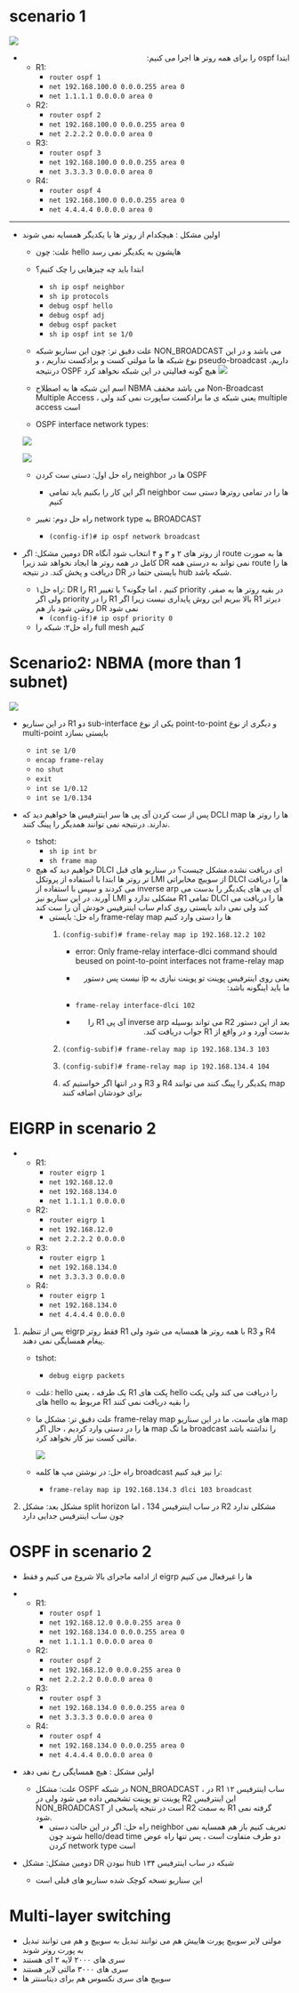 # scenario 1
![](../_resources/swappy-20220711-064056.png)

- <div dir="auto" align="right" style="text-align: right"> ابتدا ospf را برای همه روتر ها اجرا می کنیم:</div>

	+ R1:
		* `router ospf 1`
		* `net 192.168.100.0 0.0.0.255 area 0`
		* `net 1.1.1.1 0.0.0.0 area 0`
	+ R2:
		* `router ospf 2`
		* `net 192.168.100.0 0.0.0.255 area 0`
		* `net 2.2.2.2 0.0.0.0 area 0`
	+ R3:
		* `router ospf 3`
		* `net 192.168.100.0 0.0.0.255 area 0`
		* `net 3.3.3.3 0.0.0.0 area 0`
	+ R4:
		* `router ospf 4`
		* `net 192.168.100.0 0.0.0.255 area 0`
		* `net 4.4.4.4 0.0.0.0 area 0`
---
- اولین مشکل : هیچکدام از روتر ها با یکدیگر همسایه نمی شوند
	+ علت: چون hello هایشون به یکدیگر نمی رسد
	+ ابتدا باید چه چیزهایی را چک کنیم؟
		* `sh ip ospf neighbor`
		* `sh ip protocols`
		* `debug ospf hello`
		* `debug ospf adj`
		* `debug ospf packet`
		* `sh ip ospf int se 1/0`
	+ علت دقیق تر: چون این سناریو شبکه NON_BROADCAST می باشد و در این نوع شبکه ها ما مولتی کست و برادکست نداریم ، و pseudo-broadcast داریم، درنتیجه OSPF هیچ گونه فعالیتی در این شبکه نخواهد کرد
![](../_resources/swappy-20220711-145725.png)

	+ اسم این شبکه ها به اصطلاح NBMA می باشد مخفف Non-Broadcast Multiple Access ، یعنی شبکه ی ما برادکست ساپورت نمی کند ولی multiple access است
	
	- OSPF interface network types:

	![](../_resources/swappy-20220711-150913.png)

	![](../_resources/8486-OSPF_network_type.png)

	- راه حل اول: دستی ست کردن neighbor ها در OSPF
		+ اگر این کار را بکنیم باید تمامی neighbor ها را در تمامی روترها دستی ست کنیم

	
	- راه حل دوم: تغییر network type به BROADCAST
		+ `(config-if)# ip ospf network broadcast`
		
- دومین مشکل: اگر DR از روتر های ۲ و ۳ و ۴ انتخاب شود آنگاه route ها به صورت کامل در همه روتر ها ایجاد نخواهد شد زیرا DR نمی تواند به درستی همه route ها را دریافت و پخش کند. در نتیجه DR بایستی حتما در hub شبکه باشد.
	+ راه حل۱: DR را R1 کنیم ، اما چگونه؟ با تغییر priority در بقیه روتر ها به صفر، ولی اگر priority را در R1 بالا ببریم این روش پایداری نیست زیرا اگر R1 دیرتر روشن شود باز هم DR نمی شود
		* `(config-if)# ip ospf priority 0`
	+ راه حل۲: شبکه را full mesh کنیم
	

# Scenario2: NBMA (more than 1 subnet)
![](../_resources/swappy-20220711-160536.png)

- در این سناریو R1 دو sub-interface یکی از نوع point-to-point و دیگری از نوع multi-point بایستی بسازد
	+ `int se 1/0`
	+ `encap frame-relay`
	+ `no shut`
	+ `exit`
	+ `int se 1/0.12`
	+ `int se 1/0.134`

- پس از ست کردن آی پی ها سر اینترفیس ها خواهیم دید که DCLI map ها را روتر ها ندارند. درنتیجه نمی توانند همدیگر را پینگ کنند.
	+ tshot:
		* `sh ip int br`
		* `sh frame map`
		
	- خواهیم دید که هیچ DLCI ای دریافت نشده.مشکل چیست؟ در سناریو های قبل تر روتر ها ابتدا با استفاده از پروتکل LMI از سوییچ مخابراتی DLCI ها را دریافت می کردند و سپس با استفاده از inverse arp آی پی های یکدیگر را بدست می آورند. در این سناریو نیز LMI مشکلی ندارد و R1 تمامی DLCI ها را دریافت می کند ولی نمی داند بایستی روی کدام ساب اینترفیس خودش آن را ست کند
		+ راه حل: بایستی frame-relay map ها را دستی وارد کنیم
			1. `(config-subif)# frame-relay map ip 192.168.12.2 102`
				- error:  Only frame-relay interface-dlci command should beused on point-to-point interfaces not frame-relay map
	
				- <div dir="auto" align="right" style="text-align: right"> یعنی روی اینترفیس پوینت تو پوینت نیازی به ip نیست پس دستور ما باید اینگونه باشد:
				

				- `frame-relay interface-dlci 102`
				

				- <div dir="auto" align="right" style="text-align: right"> بعد از این دستور R2 می تواند بوسیله inverse arp آی پی R1 را بدست آورد و در واقع از R1 جواب دریافت کند.
				

			2. `(config-subif)# frame-relay map ip 192.168.134.3 103`
			3. `(config-subif)# frame-relay map ip 192.168.134.4 104`
			
			4. و در انتها اگر خواستیم که R3 و R4 یکدیگر را پینگ کنند می توانند map برای خودشان اضافه کنند

# EIGRP in scenario 2
-
	+ R1:
		* `router eigrp 1`
		* `net 192.168.12.0`
		* `net 192.168.134.0`
		* `net 1.1.1.1 0.0.0.0`
	+ R2:
		* `router eigrp 1`
		* `net 192.168.12.0`
		* `net 2.2.2.2 0.0.0.0`
	+ R3:
		* `router eigrp 1`
		* `net 192.168.134.0`
		* `net 3.3.3.3 0.0.0.0`
	+ R4:
		* `router eigrp 1`
		* `net 192.168.134.0`
		* `net 4.4.4.4 0.0.0.0`
		
1. پس از تنظیم eigrp فقط روتر R1 با همه روتر ها همسایه می شود ولی R3 و R4 پیغام همسایگی نمی دهند.
	+ tshot:
		* `debug eigrp packets`
		
	+ علت: hello یک طرفه ، یعنی R1 پکت های hello را دریافت می کند ولی پکت های hello مربوط به R1 را بقیه دریافت نمی کنند
	+ علت دقیق تر: مشکل ما frame-relay map های ماست، ما در این سناریو map ها را در دستی وارد کردیم ، حال اگر map ما تگ broadcast را نداشته باشد مالتی کست نیز کار نخواهد کرد.
	
		![](../_resources/swappy-20220711-192607.png)

	+ راه حل: در نوشتن مپ ها کلمه broadcast را نیز قید کنیم:
		* `frame-relay map ip 192.168.134.3 dlci 103 broadcast`
		

2. مشکل بعد:‌ مشکل split horizon در ساب اینترفیس 134 ، اما R2 مشکلی ندارد چون ساب اینترفیس جدایی دارد


# OSPF in scenario 2
- از ادامه ماجرای بالا شروع می کنیم و فقط eigrp ها را غیرفعال می کنیم
-
	+ R1:
		* `router ospf 1`
		* `net 192.168.12.0 0.0.0.255 area 0`
		* `net 192.168.134.0 0.0.0.255 area 0`
		* `net 1.1.1.1 0.0.0.0 area 0`
	+ R2:
		* `router ospf 2`
		* `net 192.168.12.0 0.0.0.255 area 0`
		* `net 2.2.2.2 0.0.0.0 area 0`
	+ R3:
		* `router ospf 3`
		* `net 192.168.134.0 0.0.0.255 area 0`
		* `net 3.3.3.3 0.0.0.0 area 0`
	+ R4:
		* `router ospf 4`
		* `net 192.168.134.0 0.0.0.255 area 0`
		* `net 4.4.4.4 0.0.0.0 area 0`
		
- اولین مشکل : هیچ همسایگی رخ نمی دهد
	+ علت: مشکل OSPF در شبکه NON_BROADCAST ، در R1 ساب اینترفیس ۱۲ پوینت تو پوینت تشخیص داده می شود ولی در R2 این اینترفیس NON_BROADCAST است در نتیجه پاسخی از R2 به سمت R1 گرفته نمی شود.
		* راه حل: اگر در این حالت دستی neighbor تعریف کنیم باز هم همسایه نمی شوند چون hello/dead time دو طرف متفاوت است ، پس تنها راه عوض کردن network type است
		
- دومین مشکل: مشکل DR نبودن hub شبکه در ساب اینترفیس ۱۳۴
	+ این سناریو نسخه کوچک شده سناریو های قبلی است
	

# Multi-layer switching
- مولتی لایر سوییچ پورت هاییش هم می توانند تبدیل به سوییچ و هم می توانند تبدیل به پورت روتر شوند
- سری های ۲۰۰۰ لایه ۲ ای هستند
- سری های ۳۰۰۰ مالتی لایر هستند
- سوییچ های سری نکسوس هم برای دیتاسنتر ها